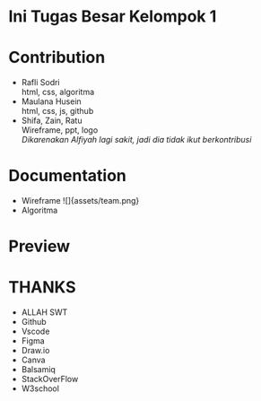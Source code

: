 # Ini Tugas Besar Kelompok 1 

# Contribution
  - Rafli Sodri \
    html, css, algoritma
  - Maulana Husein\
    html, css, js, github
  - Shifa, Zain, Ratu\
    Wireframe, ppt, logo\
  *Dikarenakan Alfiyah lagi sakit, jadi dia tidak ikut berkontribusi*

# Documentation
  - Wireframe
  ![]{assets/team.png}
  - Algoritma
  
# Preview

# THANKS
- ALLAH SWT
- Github
- Vscode
- Figma
- Draw.io
- Canva
- Balsamiq
- StackOverFlow
- W3school
